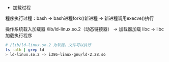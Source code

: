 * 加载过程

程序执行过程：bash -> bash进程fork()新进程 -> 新进程调用execve()执行

操作系统载入加载器 /lib/ld-linux.so.2（动态链接器） -> 加载器加载 libc -> libc 加载执行程序

```bash
# /lib/ld-linux.so.2 为软链，文件可以执行
ls -alh | grep ld
> ld-linux.so.2 -> i386-linux-gnu/ld-2.28.so
```
